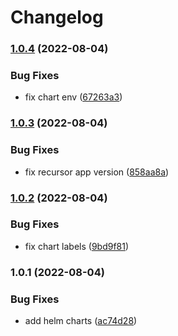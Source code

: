 # Changelog


### [1.0.4](https://github.com/muhlba91/pdns-container/compare/chart/recursor/v1.0.3...chart/recursor/v1.0.4) (2022-08-04)


### Bug Fixes

* fix chart env ([67263a3](https://github.com/muhlba91/pdns-container/commit/67263a380729b91f9c4325c90b8b915b5c6217d8))

### [1.0.3](https://github.com/muhlba91/pdns-container/compare/chart/recursor/v1.0.2...chart/recursor/v1.0.3) (2022-08-04)


### Bug Fixes

* fix recursor app version ([858aa8a](https://github.com/muhlba91/pdns-container/commit/858aa8ac773cba58e726c10d23394be24595e9eb))

### [1.0.2](https://github.com/muhlba91/pdns-container/compare/chart/recursor/v1.0.1...chart/recursor/v1.0.2) (2022-08-04)


### Bug Fixes

* fix chart labels ([9bd9f81](https://github.com/muhlba91/pdns-container/commit/9bd9f81ebff6be521eb06547724640165eec8bcd))

### 1.0.1 (2022-08-04)


### Bug Fixes

* add helm charts ([ac74d28](https://github.com/muhlba91/pdns-container/commit/ac74d2804fa522b61b7011544dc909a658ae7e18))
